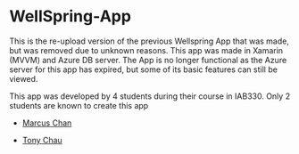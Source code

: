 # WellSpring-App
<p>This is the re-upload version of the previous Wellspring App that was made, but was removed due to unknown reasons. This app was made in Xamarin (MVVM) and Azure DB server. The App is no longer functional as the Azure server for this app has expired, but some of its basic features can still be viewed.</p>

<p>This app was developed by 4 students during their course in IAB330. Only 2 students are known to create this app </p>
<ul>
  <li><p><a href="https://github.com/mcn1349">Marcus Chan</a></p></li>
  <li><p><a href="https://github.com/Tony-Chau">Tony Chau</a></p></li>
</ul>
